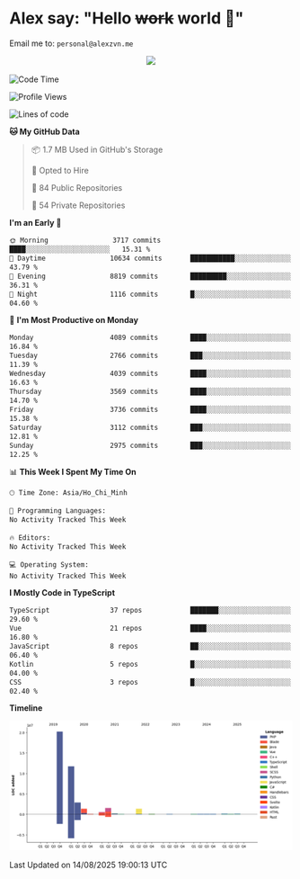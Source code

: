 # Alex say: "Hello ~~work~~ world 🐾"
Email me to: `personal@alexzvn.me`


<p align=center>
  <a href="https://skillicons.dev">
    <img src="https://skillicons.dev/icons?i=ts,js,php,nodejs,bun,vue,nuxt,react,svelte,tauri,laravel,rust,mongodb,docker,electron,redis,rabbitmq,tailwind,git,cloudflare,elysia,mysql,nginx,rollupjs,sentry,ubuntu,yarn,html,css,vite" />
  </a>
</p>

<!--START_SECTION:waka-->
![Code Time](http://img.shields.io/badge/Code%20Time-1%2C066%20hrs%2055%20mins-blue)

![Profile Views](http://img.shields.io/badge/Profile%20Views-0-blue)

![Lines of code](https://img.shields.io/badge/From%20Hello%20World%20I%27ve%20Written-40.8%20million%20lines%20of%20code-blue)

**🐱 My GitHub Data** 

> 📦 1.7 MB Used in GitHub's Storage 
 > 
> 💼 Opted to Hire
 > 
> 📜 84 Public Repositories 
 > 
> 🔑 54 Private Repositories 
 > 
**I'm an Early 🐤** 

```text
🌞 Morning                3717 commits        ████░░░░░░░░░░░░░░░░░░░░░   15.31 % 
🌆 Daytime                10634 commits       ███████████░░░░░░░░░░░░░░   43.79 % 
🌃 Evening                8819 commits        █████████░░░░░░░░░░░░░░░░   36.31 % 
🌙 Night                  1116 commits        █░░░░░░░░░░░░░░░░░░░░░░░░   04.60 % 
```
📅 **I'm Most Productive on Monday** 

```text
Monday                   4089 commits        ████░░░░░░░░░░░░░░░░░░░░░   16.84 % 
Tuesday                  2766 commits        ███░░░░░░░░░░░░░░░░░░░░░░   11.39 % 
Wednesday                4039 commits        ████░░░░░░░░░░░░░░░░░░░░░   16.63 % 
Thursday                 3569 commits        ████░░░░░░░░░░░░░░░░░░░░░   14.70 % 
Friday                   3736 commits        ████░░░░░░░░░░░░░░░░░░░░░   15.38 % 
Saturday                 3112 commits        ███░░░░░░░░░░░░░░░░░░░░░░   12.81 % 
Sunday                   2975 commits        ███░░░░░░░░░░░░░░░░░░░░░░   12.25 % 
```


📊 **This Week I Spent My Time On** 

```text
🕑︎ Time Zone: Asia/Ho_Chi_Minh

💬 Programming Languages: 
No Activity Tracked This Week

🔥 Editors: 
No Activity Tracked This Week

💻 Operating System: 
No Activity Tracked This Week
```

**I Mostly Code in TypeScript** 

```text
TypeScript               37 repos            ███████░░░░░░░░░░░░░░░░░░   29.60 % 
Vue                      21 repos            ████░░░░░░░░░░░░░░░░░░░░░   16.80 % 
JavaScript               8 repos             ██░░░░░░░░░░░░░░░░░░░░░░░   06.40 % 
Kotlin                   5 repos             █░░░░░░░░░░░░░░░░░░░░░░░░   04.00 % 
CSS                      3 repos             █░░░░░░░░░░░░░░░░░░░░░░░░   02.40 % 
```



**Timeline**

![Lines of Code chart](https://raw.githubusercontent.com/alexzvn/alexzvn/main/assets/bar_graph.png)


 Last Updated on 14/08/2025 19:00:13 UTC
<!--END_SECTION:waka-->
